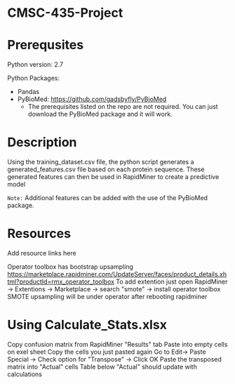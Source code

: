 # CMSC-435-Project

# Prerequsites 
Python version: 2.7

Python Packages:
- Pandas
- PyBioMed: https://github.com/gadsbyfly/PyBioMed 
    - The prerequisites listed on the repo are not required. You can just download the PyBioMed package and it will work.


# Description
Using the training_dataset.csv file, the python script generates a generated_features.csv file based on each protein sequence. These generated features can then be used in RapidMiner to create a predictive model

`Note:` Additional features can be added with the use of the PyBioMed package.


# Resources
Add resource links here

Operator toolbox has bootstrap upsampling
https://marketplace.rapidminer.com/UpdateServer/faces/product_details.xhtml?productId=rmx_operator_toolbox
To add extention just open RapidMiner -> Extentions -> Marketplace -> search "smote" -> install operator toolbox
SMOTE upsampling will be under operator after rebooting rapidminer

# Using Calculate_Stats.xlsx
Copy confusion matrix from RapidMiner "Results" tab
Paste into empty cells on exel sheet
Copy the cells you just pasted again
Go to Edit-> Paste Special -> Check option for "Transpose" -> Click OK
Paste the transposed matrix into "Actual" cells
Table below "Actual" should update with calculations
